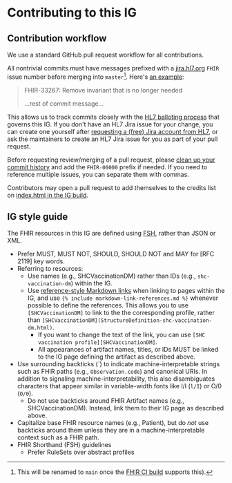 # Contributing to this IG

## Contribution workflow

We use a standard GitHub pull request workflow for all contributions.

All nontrivial commits must have messages prefixed with a [jira.hl7.org](https://jira.hl7.org) `FHIR` issue number before merging into `master`[^rename]. Here's [an example](https://github.com/HL7/fhir-shc-vaccination-ig/commit/21a6336bbeb754daddb2275fc05deabf882e6402):

> FHIR-33267: Remove invariant that is no longer needed
>
> ...rest of commit message...

This allows us to track commits closely with the [HL7 balloting process](https://confluence.hl7.org/display/HL7/HL7+Balloting) that governs this IG. If you don't have an HL7 Jira issue for your change, you can create one yourself after [requesting a (free) Jira account from HL7](https://jira.hl7.org/secure/CreateIssue.jspa?pid=11200&issuetype=11300), or ask the maintainers to create an HL7 Jira issue for you as part of your pull request.

Before requesting review/merging of a pull request, please [clean up your commit history](https://about.gitlab.com/blog/2018/06/07/keeping-git-commit-history-clean/) and add the `FHIR-00000` prefix if needed. If you need to reference multiple issues, you can separate them with commas.

Contributors may open a pull request to add themselves to the credits list on [index.html in the IG build](https://github.com/HL7/fhir-shc-vaccination-ig/blob/master/input/pagecontent/index.md#credits).

[^rename]: This will be renamed to `main` once the [FHIR CI build](https://fhir.github.io/auto-ig-builder/builds.html) supports this).

## IG style guide

The FHIR resources in this IG are defined using [FSH](https://fshschool.org/), rather than JSON or XML.

- Prefer MUST, MUST NOT, SHOULD, SHOULD NOT and MAY for [RFC 2119] key words.
- Referring to resources:
  - Use names (e.g., SHCVaccinationDM) rather than IDs (e.g., `shc-vaccination-dm`) within the IG.
  - Use [reference-style Markdown links](https://daringfireball.net/projects/markdown/syntax#link) when linking to pages within the IG, and use `{% include markdown-link-references.md %}` whenever possible to define the references. This allows you to use `[SHCVaccinationDM]` to link to the the corresponding profile, rather than `[SHCVaccinationDM](StructureDefinition-shc-vaccination-dm.html)`.
    - If you want to change the text of the link, you can use `[SHC vaccination profile][SHCVaccinationDM]`.
    - All appearances of artifact names, titles, or IDs MUST be linked to the IG page defining the artifact as described above.
- Use surrounding backticks (\`) to indicate machine-interpretable strings such as FHIR paths (e.g., `Observation.code`) and canonical URIs. In addition to signaling machine-interpretability, this also disambiguates characters that appear similar in variable-width fonts like l/I (`l/I`) or O/0 (`O/0`).
  - Do not use backticks around FHIR Artifact names (e.g., SHCVaccinationDM). Instead, link them to their IG page as described above.
- Capitalize base FHIR resource names (e.g., Patient), but do *not* use backticks around them unless they are in a machine-interpretable context such as a FHIR path.
- FHIR Shorthand (FSH) guidelines
  - Prefer RuleSets over abstract profiles